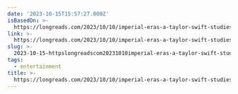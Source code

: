 ```yaml
---
date: '2023-10-15T15:57:27.000Z'
isBasedOn: >-
  https://longreads.com/2023/10/10/imperial-eras-a-taylor-swift-studies-reading-list/
link: >-
  https://longreads.com/2023/10/10/imperial-eras-a-taylor-swift-studies-reading-list/
slug: >-
  2023-10-15-httpslongreadscom20231010imperial-eras-a-taylor-swift-studies-reading-list
tags:
  - entertainment
title: >-
  https://longreads.com/2023/10/10/imperial-eras-a-taylor-swift-studies-reading-list/
---
```


